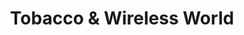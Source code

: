 ---
title: "Tobacco & Wireless World"
url: /independence/tobacco-und-wireless-world/
shop: Handy
---